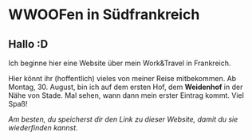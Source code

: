 # WWOOFen in Südfrankreich

## Hallo :D
Ich beginne hier eine Website über mein Work&Travel in Frankreich.

Hier könnt ihr (hoffentlich) vieles von meiner Reise mitbekommen. Ab Montag, 30. August, bin ich auf dem ersten Hof, dem **Weidenhof** in der Nähe von Stade. Mal sehen, wann dann mein erster Eintrag kommt.
Viel Spaß!

*Am besten, du speicherst dir den Link zu dieser Website, damit du sie wiederfinden kannst.*
